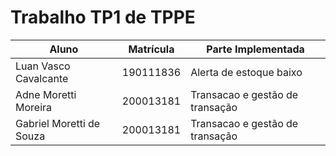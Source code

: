 # Trabalho TP1 de TPPE 

| Aluno                 | Matrícula | Parte Implementada     | 
|-----------------------|-----------|------------------------|
| Luan Vasco Cavalcante | 190111836 | Alerta de estoque baixo| 
| Adne Moretti Moreira | 200013181 | Transacao e gestão de transação | 
| Gabriel Moretti de Souza | 200013181 | Transacao e gestão de transação | 
